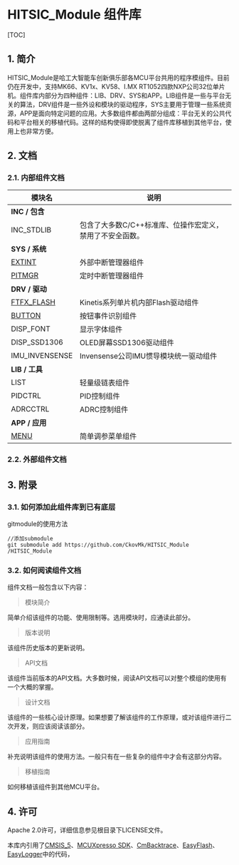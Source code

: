 # HITSIC_Module 组件库

[TOC]

## 1. 简介

HITSIC_Module是哈工大智能车创新俱乐部各MCU平台共用的程序模组件。目前仍在开发中，支持MK66、KV1x、KV58、I.MX RT1052四款NXP公司32位单片机。组件库内部分为四种组件：LIB、DRV、SYS和APP。LIB组件是一些与平台无关的算法，DRV组件是一些外设和模块的驱动程序，SYS主要用于管理一些系统资源，APP是面向特定问题的应用。大多数组件都由两部分组成：平台无关的公共代码和平台相关的移植代码。这样的结构使得即使脱离了组件库移植到其他平台，使用上也非常方便。



## 2. 文档



### 2.1. 内部组件文档

| 模块名                              | 说明                                                      |
| ----------------------------------- | --------------------------------------------------------- |
| **INC / 包含**                      |                                                           |
| INC_STDLIB                          | 包含了大多数C/C++标准库、位操作宏定义，禁用了不安全函数。 |
| **SYS / 系统**                      |                                                           |
| [EXTINT](doc/sys_extint.md)         | 外部中断管理器组件                                        |
| [PITMGR](doc/sys_pitmgr.md)         | 定时中断管理器组件                                        |
| **DRV / 驱动**                      |                                                           |
| [FTFX_FLASH](doc/drv_ftfx_flash.md) | Kinetis系列单片机内部Flash驱动组件                        |
| [BUTTON](doc/drv_button.md)         | 按钮事件识别组件                                          |
| DISP_FONT                           | 显示字体组件                                              |
| DISP_SSD1306                        | OLED屏幕SSD1306驱动组件                                   |
| IMU_INVENSENSE                      | Invensense公司IMU惯导模块统一驱动组件                     |
| **LIB / 工具**                      |                                                           |
| LIST                                | 轻量级链表组件                                            |
| PIDCTRL                             | PID控制组件                                               |
| ADRCCTRL                            | ADRC控制组件                                              |
| **APP / 应用**                      |                                                           |
| [MENU](doc/app_menu.md)             | 简单调参菜单组件                                          |



### 2.2. 外部组件文档





## 3. 附录

### 3.1. 如何添加此组件库到已有底层

gitmodule的使用方法
```
//添加submodule
git submodule add https://github.com/CkovMk/HITSIC_Module /HITSIC_Module
```



### 3.2. 如何阅读组件文档

组件文档一般包含以下内容：

> 模块简介

简单介绍该组件的功能、使用限制等。选用模块时，应通读此部分。

> 版本说明

该组件历史版本的更新说明。

> API文档

该组件当前版本的API文档。大多数时候，阅读API文档可以对整个模组的使用有一个大概的掌握。

> 设计文档

该组件的一些核心设计原理。如果想要了解该组件的工作原理，或对该组件进行二次开发，则应该阅读该部分。

> 应用指南

补充说明该组件的使用方法。一般只有在一些复杂的组件中才会有这部分内容。

> 移植指南

如何移植该组件到其他MCU平台。





## 4. 许可

Apache 2.0许可，详细信息参见根目录下LICENSE文件。

本库内引用了[CMSIS_5](https://github.com/ARM-software/CMSIS_5)、[MCUXpresso SDK](https://mcuxpresso.nxp.com/en/welcome)、[CmBacktrace](https://github.com/armink/CmBacktrace)、[EasyFlash](https://github.com/armink/EasyFlash)、[EasyLogger](https://github.com/armink/EasyLogger)中的代码，





